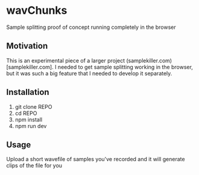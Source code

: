 # wavChunks

Sample splitting proof of concept running completely in the browser

## Motivation

This is an experimental piece of a larger project (samplekiller.com)[samplekiller.com]. I needed to get sample splitting working in the browser, but it was such a big feature that I needed to develop it separately.

## Installation

1. git clone REPO
1. cd REPO
1. npm install
1. npm run dev

## Usage

Upload a short wavefile of samples you've recorded and it will generate clips of the file for you
